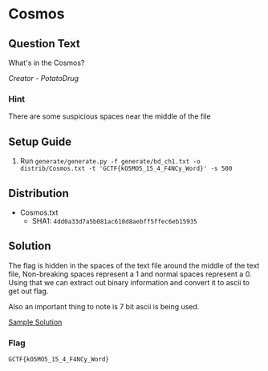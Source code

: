 # Cosmos

## Question Text

What's in the Cosmos?

*Creator - PotatoDrug*

### Hint
There are some suspicious spaces near the middle of the file

## Setup Guide
1. Run `generate/generate.py -f generate/bd_ch1.txt -o distrib/Cosmos.txt -t 'GCTF{kO5MO5_15_4_F4NCy_Word}' -s 500`

## Distribution
- Cosmos.txt
    - SHA1: `4dd0a33d7a5b081ac610d8aebff5ffec6eb15935`

## Solution
The flag is hidden in the spaces of the text file around the middle of the text file, Non-breaking spaces represent a 1 and normal spaces represent a 0. Using that we can extract out binary information and convert it to ascii to get out flag.

Also an important thing to note is 7 bit ascii is being used.

[Sample Solution](solution/solve.py)

### Flag
`GCTF{kO5MO5_15_4_F4NCy_Word}`
